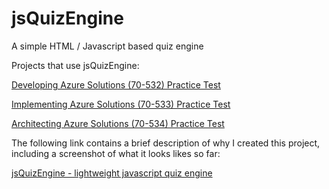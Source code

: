 # jsQuizEngine
A simple HTML / Javascript based quiz engine

Projects that use jsQuizEngine:

[Developing Azure Solutions (70-532) Practice Test](http://crpietschmann.github.io/Azure-70-532-Practice-Test/)

[Implementing Azure Solutions (70-533) Practice Test](http://crpietschmann.github.io/Azure-70-533-Practice-Test/)

[Architecting Azure Solutions (70-534) Practice Test](http://crpietschmann.github.io/Azure-70-534-Practice-Test/)


The following link contains a brief description of why I created this project, including a screenshot of what it looks likes so far:

[jsQuizEngine - lightweight javascript quiz engine](http://pietschsoft.com/post/2015/04/14/jsQuizEngine-lightweight-javascript-quiz-engine)
